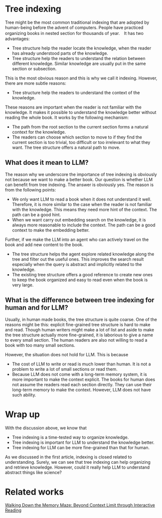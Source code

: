 # Tree indexing

Tree might be the most common traditional indexing that are adopted by human-being before the advent of computers. People have practiced organizing books in nested section for thousands of year.　It has two advantages:

- Tree structure help the reader locate the knowledge, when the reader has already understood parts of the knowledge. 
- Tree structure help the readers to understand the relation between different knowledge. Similar knowledge are usually put in the same section or subsection.

This is the most obvious reason and this is why we call it indexing. However, there are more subtle reasons:

- Tree structure help the readers to understand the context of the knowledge. 

These reasons are important when the reader is not familiar with the knowledge. It makes it possible to understand the knowledge better without reading the whole book. It works by the following mechanism:

- The path from the root section to the current section forms a natural context for the knowledge. 
- The readers can choose which section to move to if they find the current section is too trivial, too difficult or too irrelevant to what they want. The tree structure offers a natural path to move.

## What does it mean to LLM?

The reason why we underscore the importance of tree indexing is obviously not because we want to make a better book. Our question is whether LLM can benefit from tree indexing. The answer is obviously yes. The reason is from the following points:

- We only want LLM to read a book when it does not understand it well. Therefore, it is more similar to the case when the reader is not familiar with the knowledge. This means they need more hint of the context. The path can be a good hint.
- When we want carry out embedding search on the knowledge, it is always more reasonable to include the context. The path can be a good context to make the embedding better.

Further, if we make the LLM into an agent who can actively travel on the book and add new content to the book.

- The tree structure helps the agent explore related knowledge along the tree and filter out the useful ones. This improves the search result especially when the query is abstract and implicitly related to the knowledge.
- The existing tree structure offers a good reference to create new ones to keep the book organized and easy to read even when the book is very large.

## What is the difference between tree indexing for human and for LLM?

Usually, in human made books, the tree structure is quite coarse. One of the reasons might be this: explicit fine-grained tree structure is hard to make and read. Though human writers might make a lot of list and aside to make the tree structure actually more fine-grained, it is laborious to give a name to every small section. The human readers are also not willing to read a book with too many small sections.

However, the situation does not hold for LLM. This is because
- The cost of LLM to write or read is much lower than human. It is not a problem to write a lot of small sections or read them.
- Because LLM does not come with a long-term memory system, it is more important to make the context explicit. The books for human does not assume the readers read each section directly. They can use their long-term memory to make the context. However, LLM does not have such ability.

# Wrap up

With the discussion above, we know that

- Tree indexing is a time-tested way to organize knowledge.
- Tree indexing is important for LLM to understand the knowledge better.
- Tree indexing for LLM can be more fine-grained than that for human.

As we discussed in the first article, indexing is closed related to understanding. Surely, we can see that tree indexing can help organizing and retrieve knowledge. However, could it really help LLM to understand abstract things like science?

# Related works

[Walking Down the Memory Maze: Beyond Context Limit through Interactive Reading](https://arxiv.org/abs/2310.05029)